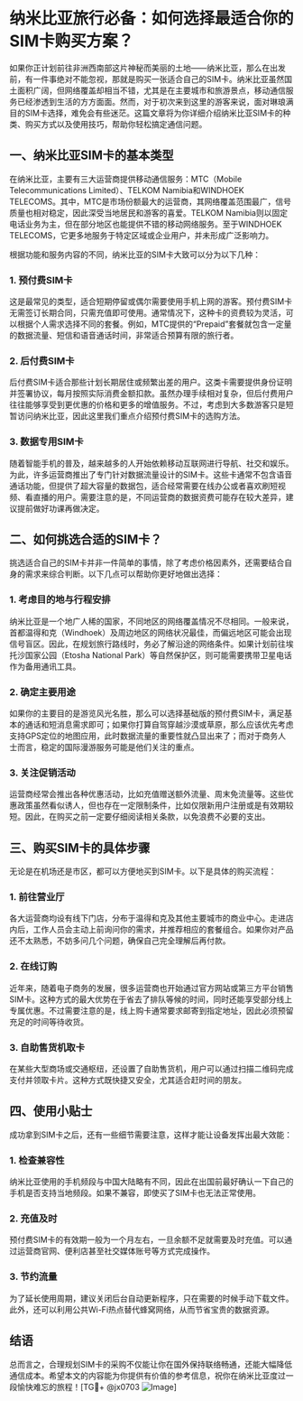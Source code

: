 # 纳米比亚旅行必备：如何选择最适合你的SIM卡购买方案？

如果你正计划前往非洲西南部这片神秘而美丽的土地——纳米比亚，那么在出发前，有一件事绝对不能忽视，那就是购买一张适合自己的SIM卡。纳米比亚虽然国土面积广阔，但网络覆盖却相当不错，尤其是在主要城市和旅游景点，移动通信服务已经渗透到生活的方方面面。然而，对于初次来到这里的游客来说，面对琳琅满目的SIM卡选择，难免会有些迷茫。这篇文章将为你详细介绍纳米比亚SIM卡的种类、购买方式以及使用技巧，帮助你轻松搞定通信问题。

## 一、纳米比亚SIM卡的基本类型

在纳米比亚，主要有三大运营商提供移动通信服务：MTC（Mobile Telecommunications Limited）、TELKOM Namibia和WINDHOEK TELECOMS。其中，MTC是市场份额最大的运营商，其网络覆盖范围最广，信号质量也相对稳定，因此深受当地居民和游客的喜爱。TELKOM Namibia则以固定电话业务为主，但在部分地区也能提供不错的移动网络服务。至于WINDHOEK TELECOMS，它更多地服务于特定区域或企业用户，并未形成广泛影响力。

根据功能和服务内容的不同，纳米比亚的SIM卡大致可以分为以下几种：

### 1. 预付费SIM卡
这是最常见的类型，适合短期停留或偶尔需要使用手机上网的游客。预付费SIM卡无需签订长期合同，只需充值即可使用。通常情况下，这种卡的资费较为灵活，可以根据个人需求选择不同的套餐。例如，MTC提供的“Prepaid”套餐就包含一定量的数据流量、短信和语音通话时间，非常适合预算有限的旅行者。

### 2. 后付费SIM卡
后付费SIM卡适合那些计划长期居住或频繁出差的用户。这类卡需要提供身份证明并签署协议，每月按照实际消费金额扣款。虽然办理手续相对复杂，但后付费用户往往能够享受到更优惠的价格和更多的增值服务。不过，考虑到大多数游客只是短暂访问纳米比亚，因此这里我们重点介绍预付费SIM卡的选购方法。

### 3. 数据专用SIM卡
随着智能手机的普及，越来越多的人开始依赖移动互联网进行导航、社交和娱乐。为此，许多运营商推出了专门针对数据流量设计的SIM卡。这些卡通常不包含语音通话功能，但提供了超大容量的数据包，适合经常需要在线办公或者喜欢刷短视频、看直播的用户。需要注意的是，不同运营商的数据资费可能存在较大差异，建议提前做好功课再做决定。

## 二、如何挑选合适的SIM卡？

挑选适合自己的SIM卡并非一件简单的事情，除了考虑价格因素外，还需要结合自身的需求来综合判断。以下几点可以帮助你更好地做出选择：

### 1. 考虑目的地与行程安排
纳米比亚是一个地广人稀的国家，不同地区的网络覆盖情况不尽相同。一般来说，首都温得和克（Windhoek）及周边地区的网络状况最佳，而偏远地区可能会出现信号盲区。因此，在规划旅行路线时，务必了解沿途的网络条件。如果计划前往埃托沙国家公园（Etosha National Park）等自然保护区，则可能需要携带卫星电话作为备用通讯工具。

### 2. 确定主要用途
如果你的主要目的是游览风光名胜，那么可以选择基础版的预付费SIM卡，满足基本的通话和短消息需求即可；如果你打算自驾穿越沙漠或草原，那么应该优先考虑支持GPS定位的地图应用，此时数据流量的重要性就凸显出来了；而对于商务人士而言，稳定的国际漫游服务可能是他们关注的重点。

### 3. 关注促销活动
运营商经常会推出各种优惠活动，比如充值赠送额外流量、周末免流量等。这些优惠政策虽然看似诱人，但也存在一定限制条件，比如仅限新用户注册或是有效期较短。因此，在购买之前一定要仔细阅读相关条款，以免浪费不必要的支出。

## 三、购买SIM卡的具体步骤

无论是在机场还是市区，都可以方便地买到SIM卡。以下是具体的购买流程：

### 1. 前往营业厅
各大运营商均设有线下门店，分布于温得和克及其他主要城市的商业中心。走进店内后，工作人员会主动上前询问你的需求，并推荐相应的套餐组合。如果你对产品还不太熟悉，不妨多问几个问题，确保自己完全理解后再付款。

### 2. 在线订购
近年来，随着电子商务的发展，很多运营商也开始通过官方网站或第三方平台销售SIM卡。这种方式的最大优势在于省去了排队等候的时间，同时还能享受部分线上专属优惠。不过需要注意的是，线上购卡通常要求邮寄到指定地址，因此必须预留充足的时间等待收货。

### 3. 自助售货机取卡
在某些大型商场或交通枢纽，还设置了自助售货机，用户可以通过扫描二维码完成支付并领取卡片。这种方式既快捷又安全，尤其适合赶时间的朋友。

## 四、使用小贴士

成功拿到SIM卡之后，还有一些细节需要注意，这样才能让设备发挥出最大效能：

### 1. 检查兼容性
纳米比亚使用的手机频段与中国大陆略有不同，因此在出国前最好确认一下自己的手机是否支持当地频段。如果不兼容，即使买了SIM卡也无法正常使用。

### 2. 充值及时
预付费SIM卡的有效期一般为一个月左右，一旦余额不足就需要及时充值。可以通过运营商官网、便利店甚至社交媒体账号等方式完成操作。

### 3. 节约流量
为了延长使用周期，建议关闭后台自动更新程序，只在需要的时候手动下载文件。此外，还可以利用公共Wi-Fi热点替代蜂窝网络，从而节省宝贵的数据资源。

## 结语

总而言之，合理规划SIM卡的采购不仅能让你在国外保持联络畅通，还能大幅降低通信成本。希望本文的内容能为你提供有价值的参考信息，祝你在纳米比亚度过一段愉快难忘的旅程！[TG💪+ @jx0703 ![Image](https://github.com/user-attachments/assets/dbca1d08-cadb-493c-b0ec-ad6f7a83f270)]